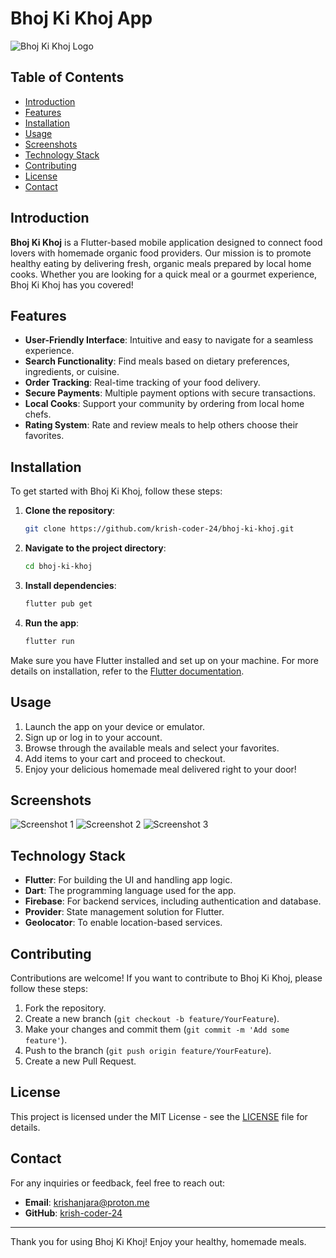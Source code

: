 # Bhoj Ki Khoj App

![Bhoj Ki Khoj Logo](https://github.com/krish-coder-24/Bhoj-Ki-Khoj/blob/master/android/app/src/main/res/mipmap-xxhdpi/ic_launcher.png?raw=true)

## Table of Contents
- [Introduction](#introduction)
- [Features](#features)
- [Installation](#installation)
- [Usage](#usage)
- [Screenshots](#screenshots)
- [Technology Stack](#technology-stack)
- [Contributing](#contributing)
- [License](#license)
- [Contact](#contact)

## Introduction

**Bhoj Ki Khoj** is a Flutter-based mobile application designed to connect food lovers with homemade organic food providers. Our mission is to promote healthy eating by delivering fresh, organic meals prepared by local home cooks. Whether you are looking for a quick meal or a gourmet experience, Bhoj Ki Khoj has you covered!

## Features

- **User-Friendly Interface**: Intuitive and easy to navigate for a seamless experience.
- **Search Functionality**: Find meals based on dietary preferences, ingredients, or cuisine.
- **Order Tracking**: Real-time tracking of your food delivery.
- **Secure Payments**: Multiple payment options with secure transactions.
- **Local Cooks**: Support your community by ordering from local home chefs.
- **Rating System**: Rate and review meals to help others choose their favorites.

## Installation

To get started with Bhoj Ki Khoj, follow these steps:

1. **Clone the repository**:
   ```bash
   git clone https://github.com/krish-coder-24/bhoj-ki-khoj.git
   ```

2. **Navigate to the project directory**:
   ```bash
   cd bhoj-ki-khoj
   ```

3. **Install dependencies**:
   ```bash
   flutter pub get
   ```

4. **Run the app**:
   ```bash
   flutter run
   ```

Make sure you have Flutter installed and set up on your machine. For more details on installation, refer to the [Flutter documentation](https://flutter.dev/docs/get-started/install).

## Usage

1. Launch the app on your device or emulator.
2. Sign up or log in to your account.
3. Browse through the available meals and select your favorites.
4. Add items to your cart and proceed to checkout.
5. Enjoy your delicious homemade meal delivered right to your door!

## Screenshots

![Screenshot 1](path/to/screenshot1.png)
![Screenshot 2](path/to/screenshot2.png)
![Screenshot 3](path/to/screenshot3.png)

## Technology Stack

- **Flutter**: For building the UI and handling app logic.
- **Dart**: The programming language used for the app.
- **Firebase**: For backend services, including authentication and database.
- **Provider**: State management solution for Flutter.
- **Geolocator**: To enable location-based services.

## Contributing

Contributions are welcome! If you want to contribute to Bhoj Ki Khoj, please follow these steps:

1. Fork the repository.
2. Create a new branch (`git checkout -b feature/YourFeature`).
3. Make your changes and commit them (`git commit -m 'Add some feature'`).
4. Push to the branch (`git push origin feature/YourFeature`).
5. Create a new Pull Request.

## License

This project is licensed under the MIT License - see the [LICENSE](LICENSE) file for details.

## Contact

For any inquiries or feedback, feel free to reach out:

- **Email**: krishanjara@proton.me
- **GitHub**: [krish-coder-24](https://github.com/krish-coder-24)

---

Thank you for using Bhoj Ki Khoj! Enjoy your healthy, homemade meals.

